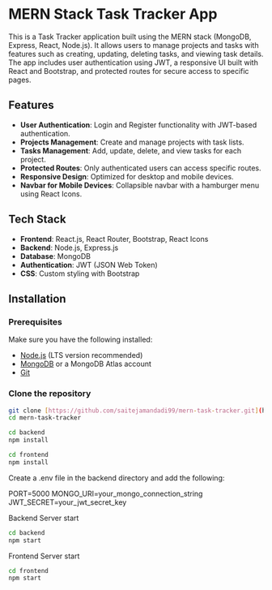 # MERN Stack Task Tracker App

This is a Task Tracker application built using the MERN stack (MongoDB, Express, React, Node.js). It allows users to manage projects and tasks with features such as creating, updating, deleting tasks, and viewing task details. The app includes user authentication using JWT, a responsive UI built with React and Bootstrap, and protected routes for secure access to specific pages.

## Features

-   **User Authentication**: Login and Register functionality with JWT-based authentication.
-   **Projects Management**: Create and manage projects with task lists.
-   **Tasks Management**: Add, update, delete, and view tasks for each project.
-   **Protected Routes**: Only authenticated users can access specific routes.
-   **Responsive Design**: Optimized for desktop and mobile devices.
-   **Navbar for Mobile Devices**: Collapsible navbar with a hamburger menu using React Icons.

## Tech Stack

-   **Frontend**: React.js, React Router, Bootstrap, React Icons
-   **Backend**: Node.js, Express.js
-   **Database**: MongoDB
-   **Authentication**: JWT (JSON Web Token)
-   **CSS**: Custom styling with Bootstrap

## Installation

### Prerequisites

Make sure you have the following installed:

-   [Node.js](https://nodejs.org/) (LTS version recommended)
-   [MongoDB](https://www.mongodb.com/) or a MongoDB Atlas account
-   [Git](https://git-scm.com/)

### Clone the repository

```bash
git clone [https://github.com/saitejamandadi99/mern-task-tracker.git](https://github.com/saitejamandadi99/mern-task-tracker.git)
cd mern-task-tracker

cd backend
npm install

cd frontend
npm install
```
Create a .env file in the backend directory and add the following:

PORT=5000
MONGO_URI=your_mongo_connection_string
JWT_SECRET=your_jwt_secret_key

Backend Server start

```bash
cd backend
npm start
```
Frontend Server start
```bash
cd frontend
npm start
```


